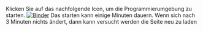Klicken Sie auf das nachfolgende Icon, um die Programmierumgebung zu starten. [![Binder](https://mybinder.org/badge_logo.svg)](https://mybinder.org/v2/gh/Koppeprojects/Doppelpendel/HEAD)
Das starten kann einige Minuten dauern. Wenn sich nach 3 Minuten nichts ändert, dann kann versucht werden die Seite neu zu laden



